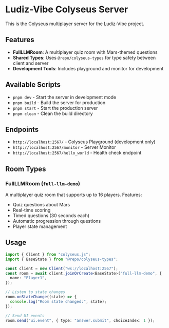 # Ludiz-Vibe Colyseus Server

This is the Colyseus multiplayer server for the Ludiz-Vibe project.

## Features

- **FullLLMRoom**: A multiplayer quiz room with Mars-themed questions
- **Shared Types**: Uses `@repo/colyseus-types` for type safety between client and server
- **Development Tools**: Includes playground and monitor for development

## Available Scripts

- `pnpm dev` - Start the server in development mode
- `pnpm build` - Build the server for production
- `pnpm start` - Start the production server
- `pnpm clean` - Clean the build directory

## Endpoints

- `http://localhost:2567/` - Colyseus Playground (development only)
- `http://localhost:2567/monitor` - Server Monitor
- `http://localhost:2567/hello_world` - Health check endpoint

## Room Types

### FullLLMRoom (`full-llm-demo`)

A multiplayer quiz room that supports up to 16 players. Features:

- Quiz questions about Mars
- Real-time scoring
- Timed questions (30 seconds each)
- Automatic progression through questions
- Player state management

## Usage

```typescript
import { Client } from "colyseus.js";
import { BaseState } from "@repo/colyseus-types";

const client = new Client("ws://localhost:2567");
const room = await client.joinOrCreate<BaseState>("full-llm-demo", {
  name: "Player1",
});

// Listen to state changes
room.onStateChange((state) => {
  console.log("Room state changed:", state);
});

// Send UI events
room.send("ui.event", { type: "answer.submit", choiceIndex: 1 });
```
